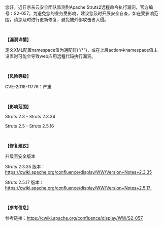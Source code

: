 <p>您好，近日京东云安全团队监测到Apache Struts2远程命令执行漏洞，官方编号：S2-057。为避免您的业务受影响，建议您及时开展安全自查，如在受影响范围，请您及时进行更新修复，避免被外部攻击者入侵。</p><p><br/></p><p><strong>【漏洞详情】</strong></p><p>定义XML配置namespace值为通配符(“/*”)，或在上层action中namespace值未设置时可能会导致web应用远程代码执行漏洞。</p><p><br/></p><p><strong>【风险等级】</strong></p><p>CVE-2018-11776：严重</p><p><br/></p><p><strong>【影响范围】</strong></p><p>Struts 2.3 - Struts 2.3.34</p><p>Struts 2.5 - Struts 2.5.16</p><p><br/></p><p><strong>【修复建议】</strong></p><p>升级至安全版本</p><p>Struts 2.3.35 版本：<a href="https://cwiki.apache.org/confluence/display/WW/Version+Notes+2.3.35" target="_blank" title="https://cwiki.apache.org/confluence/display/WW/Version+Notes+2.3.35">https://cwiki.apache.org/confluence/display/WW/Version+Notes+2.3.35</a></p><p>Struts 2.5.17 版本：<a href="https://cwiki.apache.org/confluence/display/WW/Version+Notes+2.5.17" target="_blank" title="https://cwiki.apache.org/confluence/display/WW/Version+Notes+2.5.17">https://cwiki.apache.org/confluence/display/WW/Version+Notes+2.5.17&nbsp;</a></p><p><br/></p><p><strong>【参考信息】</strong></p><p>参考链接：<a href="https://cwiki.apache.org/confluence/display/WW/S2-057" target="_blank" title="https://cwiki.apache.org/confluence/display/WW/S2-057">https://cwiki.apache.org/confluence/display/WW/S2-057</a></p><p><br/></p>